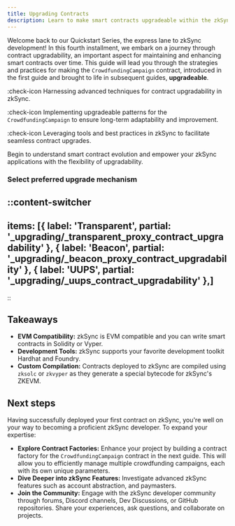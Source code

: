 ```yaml
---
title: Upgrading Contracts
description: Learn to make smart contracts upgradeable within the zkSync ecosystem.
---
```


Welcome back to our Quickstart Series, the express lane to zkSync development!
In this fourth installment, we embark on a journey through contract upgradability,
an important aspect for maintaining and enhancing smart contracts over time. This guide will
lead you through the strategies and practices for making the `CrowdfundingCampaign` contract,
introduced in the first guide and brought to life in subsequent guides, **upgradeable**.

:check-icon Harnessing advanced techniques for contract upgradability in zkSync.

:check-icon Implementing upgradeable patterns for the `CrowdfundingCampaign` to ensure long-term adaptability and improvement.

:check-icon Leveraging tools and best practices in zkSync to facilitate seamless contract upgrades.

Begin to understand smart contract evolution and empower your zkSync applications with the
flexibility of upgradability.

### Select preferred upgrade mechanism

::content-switcher
---
items: [{
  label: 'Transparent',
  partial: '_upgrading/_transparent_proxy_contract_upgradability'
}, {
  label: 'Beacon',
  partial: '_upgrading/_beacon_proxy_contract_upgradability'
},
 {
  label: 'UUPS',
  partial: '_upgrading/_uups_contract_upgradability'
},]
---
::

## Takeaways

- **EVM Compatibility:** zkSync is EVM compatible and you can write smart contracts in Solidity or Vyper.
- **Development Tools:** zkSync supports your favorite development toolkit Hardhat and Foundry.
- **Custom Compilation:** Contracts deployed to zkSync are compiled using `zksolc` or `zkvyper` as
they generate a special bytecode for zkSync's ZKEVM.

## Next steps

Having successfully deployed your first contract on zkSync, you're well on your way to becoming
a proficient zkSync developer. To expand your expertise:

- **Explore Contract Factories:** Enhance your project by building a contract factory
for the `CrowdfundingCampaign` contract in the next guide. This will allow you to efficiently
manage multiple crowdfunding campaigns, each with its own unique parameters.
- **Dive Deeper into zkSync Features:** Investigate advanced zkSync features such as account abstraction,
and paymasters.
- **Join the Community:** Engage with the zkSync developer community through forums,
Discord channels, Dev Discussions, or GitHub repositories. Share your experiences, ask questions,
and collaborate on projects.
